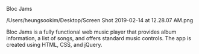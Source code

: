 Bloc Jams

/Users/heungsookim/Desktop/Screen Shot 2019-02-14 at 12.28.07 AM.png

Bloc Jams is a fully functional web music player that provides album information, a list of songs, and offers standard music controls. 
The app is created using HTML, CSS, and jQuery.